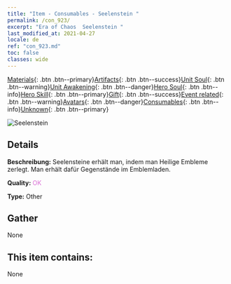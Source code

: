 ```yaml
---
title: "Item - Consumables - Seelenstein "
permalink: /con_923/
excerpt: "Era of Chaos  Seelenstein "
last_modified_at: 2021-04-27
locale: de
ref: "con_923.md"
toc: false
classes: wide
---
```

 [Materials](/ItemsDE/){: .btn .btn--primary}[Artifacts](/ItemsDE/Artifacts/){: .btn .btn--success}[Unit Soul](/ItemsDE/UnitSoul/){: .btn .btn--warning}[Unit Awakening](/ItemsDE/UnitAwakening/){: .btn .btn--danger}[Hero Soul](/ItemsDE/HeroSoul/){: .btn .btn--info}[Hero Skill](/ItemsDE/HeroSkill/){: .btn .btn--primary}[Gift](/ItemsDE/Gift/){: .btn .btn--success}[Event related](/ItemsDE/Events/){: .btn .btn--warning}[Avatars](/ItemsDE/Avatars/){: .btn .btn--danger}[Consumables](/ItemsDE/Consumables/){: .btn .btn--info}[Unknown](/ItemsDE/Unknown/){: .btn .btn--primary}

 ![Seelenstein ](/images/t/i_40011.png)

## Details
 **Beschreibung:** Seelensteine erhält man, indem man Heilige Embleme zerlegt. Man erhält dafür Gegenstände im Emblemladen.

 **Quality:** <span style="color: #DA70D6">OK</span>

 **Type:** Other

## Gather

  None

## This item contains:

  None

